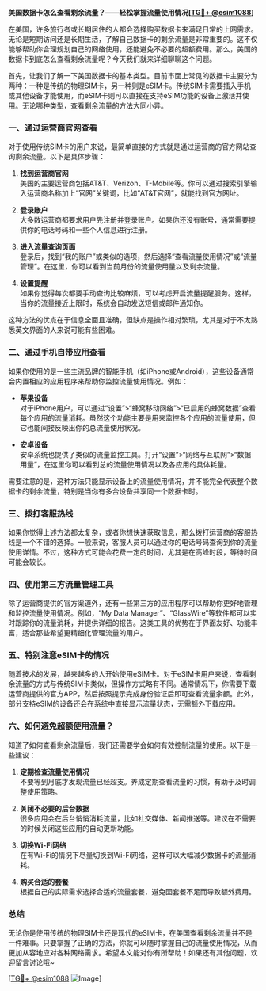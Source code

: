 **美国数据卡怎么查看剩余流量？——轻松掌握流量使用情况[[TG💪+ @esim1088](https://t.me/s/esim1088)]**

在美国，许多旅行者或长期居住的人都会选择购买数据卡来满足日常的上网需求。无论是短期访问还是长期生活，了解自己数据卡的剩余流量是非常重要的。这不仅能够帮助你合理规划自己的网络使用，还能避免不必要的超额费用。那么，美国的数据卡到底怎么查看剩余流量呢？今天我们就来详细聊聊这个问题。

首先，让我们了解一下美国数据卡的基本类型。目前市面上常见的数据卡主要分为两种：一种是传统的物理SIM卡，另一种则是eSIM卡。传统SIM卡需要插入手机或其他设备才能使用，而eSIM卡则可以直接在支持eSIM功能的设备上激活并使用。无论哪种类型，查看剩余流量的方法大同小异。

### **一、通过运营商官网查看**

对于使用传统SIM卡的用户来说，最简单直接的方式就是通过运营商的官方网站查询剩余流量。以下是具体步骤：

1. **找到运营商官网**  
   美国的主要运营商包括AT&T、Verizon、T-Mobile等。你可以通过搜索引擎输入运营商名称加上“官网”关键词，比如“AT&T官网”，就能找到官方网址。

2. **登录账户**  
   大多数运营商都要求用户先注册并登录账户。如果你还没有账号，通常需要提供你的电话号码和一些个人信息进行注册。

3. **进入流量查询页面**  
   登录后，找到“我的账户”或类似的选项，然后选择“查看流量使用情况”或“流量管理”。在这里，你可以看到当前月份的流量使用量以及剩余流量。

4. **设置提醒**  
   如果你觉得每次都要手动查询比较麻烦，可以考虑开启流量提醒服务。这样，当你的流量接近上限时，系统会自动发送短信或邮件通知你。

这种方法的优点在于信息全面且准确，但缺点是操作相对繁琐，尤其是对于不太熟悉英文界面的人来说可能有些困难。

### **二、通过手机自带应用查看**

如果你使用的是一些主流品牌的智能手机（如iPhone或Android），这些设备通常会内置相应的应用程序来帮助你监控流量使用情况。例如：

- **苹果设备**  
  对于iPhone用户，可以通过“设置”>“蜂窝移动网络”>“已启用的蜂窝数据”查看每个应用的流量消耗。虽然这个功能主要是用来监控各个应用的流量使用，但它也能间接反映出你的总流量使用状况。

- **安卓设备**  
  安卓系统也提供了类似的流量监控工具。打开“设置”>“网络与互联网”>“数据用量”，在这里你可以看到总的流量使用情况以及各应用的具体耗量。

需要注意的是，这种方法只能显示设备上的流量使用情况，并不能完全代表整个数据卡的剩余流量，特别是当你有多台设备共享同一个数据卡时。

### **三、拨打客服热线**

如果你觉得上述方法都太复杂，或者你想快速获取信息，那么拨打运营商的客服热线是一个不错的选择。一般来说，客服人员可以通过你的电话号码查询到你的流量使用详情。不过，这种方式可能会花费一定的时间，尤其是在高峰时段，等待时间可能会较长。

### **四、使用第三方流量管理工具**

除了运营商提供的官方渠道外，还有一些第三方的应用程序可以帮助你更好地管理和监控流量使用情况。例如，“My Data Manager”、“GlassWire”等软件都可以实时跟踪你的流量消耗，并提供详细的报告。这类工具的优势在于界面友好、功能丰富，适合那些希望更精细化管理流量的用户。

### **五、特别注意eSIM卡的情况**

随着技术的发展，越来越多的人开始使用eSIM卡。对于eSIM卡用户来说，查看剩余流量的方式与传统SIM卡类似，但操作方式略有不同。通常情况下，你需要下载运营商提供的官方APP，然后按照提示完成身份验证后即可查看流量余额。此外，部分支持eSIM的设备还会在系统中直接显示流量状态，无需额外下载应用。

### **六、如何避免超额使用流量？**

知道了如何查看剩余流量后，我们还需要学会如何有效控制流量的使用。以下是一些建议：

1. **定期检查流量使用情况**  
   不要等到月底才发现流量已经超支。养成定期查看流量的习惯，有助于及时调整使用策略。

2. **关闭不必要的后台数据**  
   很多应用会在后台悄悄消耗流量，比如社交媒体、新闻推送等。建议在不需要的时候关闭这些应用的自动更新功能。

3. **切换Wi-Fi网络**  
   在有Wi-Fi的情况下尽量切换到Wi-Fi网络，这样可以大幅减少数据卡的流量消耗。

4. **购买合适的套餐**  
   根据自己的实际需求选择合适的流量套餐，避免因套餐不足而导致额外费用。

### **总结**

无论你是使用传统的物理SIM卡还是现代的eSIM卡，在美国查看剩余流量并不是一件难事。只要掌握了正确的方法，你就可以随时掌握自己的流量使用情况，从而更加从容地应对各种网络需求。希望本文能对你有所帮助！如果还有其他问题，欢迎留言讨论哦~

[[TG💪+ @esim1088](https://t.me/s/esim1088) ![Image](https://i.postimg.cc/4NQfJmqS/Snipaste-2025-05-13-00-14-12.png)]